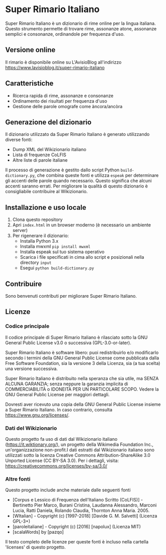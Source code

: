 # Super Rimario Italiano

Super Rimario Italiano è un dizionario di rime online per la lingua italiana. Questo strumento permette di trovare rime, assonanze atone, assonanze semplici e consonanze, ordinandole per frequenza d'uso.

## Versione online

Il rimario è disponibile online su L'AvisioBlog all'indirizzo https://www.lavisioblog.it/super-rimario-italiano

## Caratteristiche

- Ricerca rapida di rime, assonanze e consonanze
- Ordinamento dei risultati per frequenza d'uso
- Gestione delle parole omografe come àncora/ancòra

## Generazione del dizionario

Il dizionario utilizzato da Super Rimario Italiano è generato utilizzando diverse fonti:

- Dump XML del Wikizionario italiano
- Lista di frequenze CoLFIS
- Altre liste di parole italiane

Il processo di generazione è gestito dallo script Python `build-dictionary.py`, che combina queste fonti e utilizza `espeak` per determinare gli accenti delle parole quando necessario. Questo significa che alcuni accenti saranno errati.
Per migliorare la qualità di questo dizionario è consigliabile contribuire al Wikizionario.

## Installazione e uso locale

1. Clona questo repository
2. Apri `index.html` in un browser moderno (è necessario un ambiente server)
3. Per rigenerare il dizionario:
   - Installa Python 3.x
   - Installa mwxml `pip install mwxml`
   - Installa espeak sul tuo sistema operativo
   - Scarica i file specificati in cima allo script e posizionali nella directory `input`
   - Esegui `python build-dictionary.py`

## Contribuire

Sono benvenuti contributi per migliorare Super Rimario Italiano.

## Licenze

### Codice principale

Il codice principale di Super Rimario Italiano è rilasciato sotto la GNU General Public License v3.0 o successiva (GPL-3.0-or-later).

Super Rimario Italiano è software libero: puoi redistribuirlo e/o modificarlo secondo i termini della GNU General Public License come pubblicata dalla Free Software Foundation, sia la versione 3 della Licenza, sia (a tua scelta) una versione successiva.

Super Rimario Italiano è distribuito nella speranza che sia utile, ma SENZA ALCUNA GARANZIA; senza neppure la garanzia implicita di COMMERCIABILITÀ o IDONEITÀ PER UN PARTICOLARE SCOPO. Vedere la GNU General Public License per maggiori dettagli.

Dovresti aver ricevuto una copia della GNU General Public License insieme a Super Rimario Italiano. In caso contrario, consulta <https://www.gnu.org/licenses/>.

### Dati del Wikizionario

Questo progetto fa uso di dati dal Wikizionario italiano (https://it.wiktionary.org/), un progetto della Wikimedia Foundation Inc., un'organizzazione non-profit.I dati estratti dal Wikizionario italiano sono utilizzati sotto la licenza Creative Commons Attribution-ShareAlike 3.0 Unported License (CC BY-SA 3.0). Per i dettagli, visita: https://creativecommons.org/licenses/by-sa/3.0/

### Altre fonti

Questo progetto include anche materiale dalle seguenti fonti

- [Corpus e Lessico di Frequenza dell'Italiano Scritto (CoLFIS)] - Bertinetto Pier Marco, Burani Cristina, Laudanna Alessandro, Marconi Lucia, Ratti Daniela, Rolando Claudia, Thornton Anna Maria. 2005.
- [WItalian] - Copyright (c) [1997-2018] [Davide G. M. Salvetti] (Licenza GPL-3+)
- [paroleitaliane] - Copyright (c) [2016] [napolux] (Licenza MIT)
- [scalaWords] by [pazqo]

Il testo completo delle licenze per queste fonti è incluso nella cartella 'licenses' di questo progetto.
